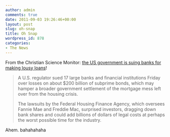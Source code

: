```yaml
---
author: admin
comments: true
date: 2011-09-03 19:26:46+00:00
layout: post
slug: oh-snap
title: Oh Snap
wordpress_id: 878
categories:
- The News
---
```


From the Christian Science Monitor: [the US government is suing banks for making lousy loans](http://www.csmonitor.com/Business/Latest-News-Wires/2011/0903/Faulty-mortgage-loans-catch-up-with-17-big-banks)!

> A U.S. regulator sued 17 large banks and financial institutions Friday over losses on about $200 billion of subprime bonds, which may hamper a broader government settlement of the mortgage mess left over from the housing crisis.
>
> The lawsuits by the Federal Housing Finance Agency, which oversees Fannie Mae and Freddie Mac, surprised investors, dragging down bank shares and could add billions of dollars of legal costs at perhaps the worst possible time for the industry.

Ahem. bahahahaha
